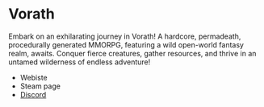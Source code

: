 # Vorath

Embark on an exhilarating journey in Vorath! A hardcore, permadeath, procedurally generated MMORPG, featuring a wild open-world fantasy realm, awaits. Conquer fierce creatures, gather resources, and thrive in an untamed wilderness of endless adventure!

- Webiste
- Steam page
- [Discord](https://discord.gg/zCqDsgSjeg)
